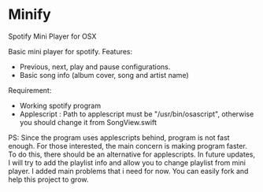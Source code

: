 # Minify
Spotify Mini Player for OSX

Basic mini player for spotify. Features:
- Previous, next, play and pause configurations. 
- Basic song info (album cover, song and artist name)

Requirement:
- Working spotify program
- Applescript : Path to applescript must be "/usr/bin/osascript", otherwise you should change it from SongView.swift 

PS: Since the program uses applescripts behind, program is not fast enough. For those interested, the main concern is making program faster. To do this, there should be an alternative for applescripts. 
In future updates, I will try to add the playlist info and allow you to change playlist from mini player. I added main problems that i need for now. You can easily fork and help this project to grow.

